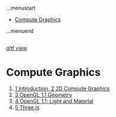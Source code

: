 ...menustart

 - [Compute Graphics](#5967d3e33c64ff7f2266daa725898281)

...menuend


<h2 id="5967d3e33c64ff7f2266daa725898281"></h2>

[gltf view](https://gltf-viewer.donmccurdy.com/)

# Compute Graphics

 1. [1 Introduction, 2 2D Compute Graphics](./computeGraphics.md)
 2. [3 OpenGL 1.1 Geometry](./computeGraphics3.md)
 3. [4 OpenGL 1.1: Light and Material](./computeGraphics4.md)
 4. [5 Three.js](./computeGraphics5.md)
